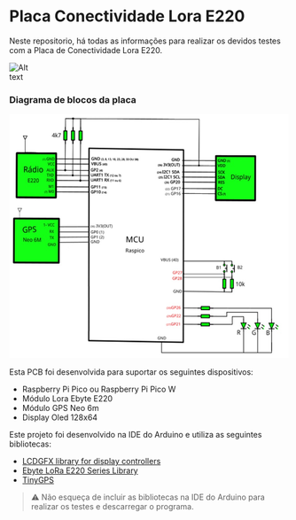# Placa Conectividade Lora E220

Neste repositorio, há todas as informações para realizar os devidos testes com a Placa de Conectividade Lora E220. 

<div style="width: 10%; height: 10%">
  
![Alt text](Imagens/2_versão_da_placa_de_conectividade.png?raw=true "2° Versão da Placa de Conectividade Lora E220")
  
</div>

### Diagrama de blocos da placa
![Alt text](Imagens/Diagrama_de_blocos_PCB.png?raw=true "2° Versão da Placa de Conectividade Lora E220")

Esta PCB foi desenvolvida para suportar os seguintes dispositivos:
- Raspberry Pi Pico ou Raspberry Pi Pico W
- Módulo Lora Ebyte E220
- Módulo GPS Neo 6m
- Display Oled 128x64

Este projeto foi desenvolvido na IDE do Arduino e utiliza as seguintes bibliotecas:
- [LCDGFX library for display controllers](https://github.com/lexus2k/lcdgfx)
- [Ebyte LoRa E220 Series Library](https://github.com/xreef/EByte_LoRa_E220_Series_Library)
- [TinyGPS](https://github.com/mikalhart/TinyGPS)

> :warning: Não esqueça de incluir as bibliotecas na IDE do Arduino para realizar os testes e descarregar o programa.



